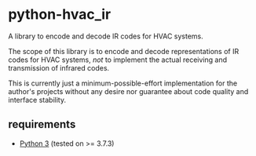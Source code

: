 # python-hvac_ir
A library to encode and decode IR codes for HVAC systems.

The scope of this library is to encode and decode representations of IR codes for HVAC systems, _not_ to implement the actual receiving and transmission of infrared codes.

This is currently just a minimum-possible-effort implementation for the author's projects without any desire nor guarantee about code quality and interface stability.

## requirements

* [Python 3](https://www.python.org) (tested on >= 3.7.3)
